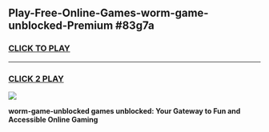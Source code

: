 
## Play-Free-Online-Games-worm-game-unblocked-Premium #83g7a
<h3>
<a href="https://premium.freeplayer.one?title=worm-game-unblocked&ref=8M">CLICK TO PLAY</a></h3>
<hr>

<h3>
<a href="https://premium.freeplayer.one?title=worm-game-unblocked&ref=8M">CLICK 2 PLAY</a>
  
</h3>

<a href="https://premium.freeplayer.one?title=worm-game-unblocked&ref=8M"><img src="https://clearcache.store/games.png"></a>


**worm-game-unblocked games unblocked: Your Gateway to Fun and Accessible Online Gaming**
